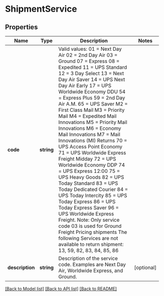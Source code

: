 # ShipmentService

## Properties
Name | Type | Description | Notes
------------ | ------------- | ------------- | -------------
**code** | **string** | Valid values:  01 &#x3D; Next Day Air 02 &#x3D; 2nd Day Air 03 &#x3D; Ground 07 &#x3D; Express 08 &#x3D; Expedited 11 &#x3D; UPS Standard 12 &#x3D; 3 Day Select 13 &#x3D; Next Day Air Saver 14 &#x3D; UPS Next Day Air Early 17 &#x3D; UPS Worldwide Economy DDU 54 &#x3D; Express Plus 59 &#x3D; 2nd Day Air A.M.  65 &#x3D; UPS Saver M2 &#x3D; First Class Mail M3 &#x3D; Priority Mail M4 &#x3D; Expedited MaiI Innovations M5 &#x3D; Priority Mail Innovations M6 &#x3D; Economy Mail Innovations M7 &#x3D; MaiI Innovations (MI) Returns 70 &#x3D; UPS Access Point Economy 71 &#x3D; UPS Worldwide Express Freight Midday 72 &#x3D; UPS Worldwide Economy DDP 74 &#x3D; UPS Express 12:00  75 &#x3D; UPS Heavy Goods 82 &#x3D; UPS Today Standard 83 &#x3D; UPS Today Dedicated Courier 84 &#x3D; UPS Today Intercity 85 &#x3D; UPS Today Express 86 &#x3D; UPS Today Express Saver 96 &#x3D; UPS Worldwide Express Freight.   Note: Only service code 03 is used for Ground Freight Pricing shipments  The following Services are not available to return shipment: 13, 59, 82, 83, 84, 85, 86 | 
**description** | **string** | Description of the service code. Examples are Next Day Air, Worldwide Express, and Ground. | [optional] 

[[Back to Model list]](../../README.md#documentation-for-models) [[Back to API list]](../../README.md#documentation-for-api-endpoints) [[Back to README]](../../README.md)


